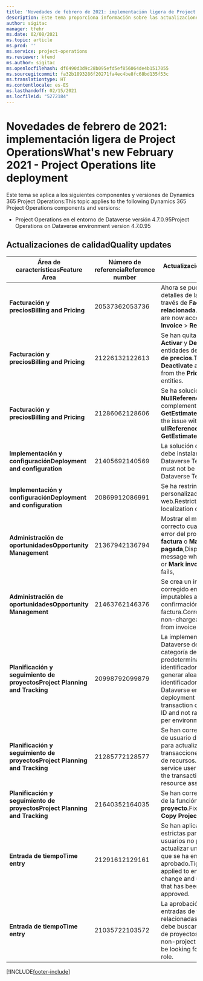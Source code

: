 ```yaml
---
title: 'Novedades de febrero de 2021: implementación ligera de Project Operations'
description: Este tema proporciona información sobre las actualizaciones de calidad disponibles en la versión de febrero de 2021 de la implementación ligera de Project Operations.
author: sigitac
manager: tfehr
ms.date: 02/08/2021
ms.topic: article
ms.prod: ''
ms.service: project-operations
ms.reviewer: kfend
ms.author: sigitac
ms.openlocfilehash: df6490d3d9c28b095efd5ef856064de4b1517055
ms.sourcegitcommit: fa32b1893286f20271fa4ec4be8fc68bd135f53c
ms.translationtype: HT
ms.contentlocale: es-ES
ms.lasthandoff: 02/15/2021
ms.locfileid: "5272184"
---
```

# <a name="whats-new-february-2021---project-operations-lite-deployment"></a><span data-ttu-id="aad50-103">Novedades de febrero de 2021: implementación ligera de Project Operations</span><span class="sxs-lookup"><span data-stu-id="aad50-103">What's new February 2021 - Project Operations lite deployment</span></span>

<span data-ttu-id="aad50-104">Este tema se aplica a los siguientes componentes y versiones de Dynamics 365 Project Operations:</span><span class="sxs-lookup"><span data-stu-id="aad50-104">This topic applies to the following Dynamics 365 Project Operations components and versions:</span></span>

  - <span data-ttu-id="aad50-105">Project Operations en el entorno de Dataverse versión 4.7.0.95</span><span class="sxs-lookup"><span data-stu-id="aad50-105">Project Operations on Dataverse environment version 4.7.0.95</span></span>

## <a name="quality-updates"></a><span data-ttu-id="aad50-106">Actualizaciones de calidad</span><span class="sxs-lookup"><span data-stu-id="aad50-106">Quality updates</span></span>

| <span data-ttu-id="aad50-107">**Área de características**</span><span class="sxs-lookup"><span data-stu-id="aad50-107">**Feature Area**</span></span> | <span data-ttu-id="aad50-108">**Número de referencia**</span><span class="sxs-lookup"><span data-stu-id="aad50-108">**Reference number**</span></span> | <span data-ttu-id="aad50-109">**Actualización de calidad**</span><span class="sxs-lookup"><span data-stu-id="aad50-109">**Quality update**</span></span> |
| --- | --- | --- |
| <span data-ttu-id="aad50-110">**Facturación y precios**</span><span class="sxs-lookup"><span data-stu-id="aad50-110">**Billing and Pricing**</span></span> | <span data-ttu-id="aad50-111">2053736</span><span class="sxs-lookup"><span data-stu-id="aad50-111">2053736</span></span> | <span data-ttu-id="aad50-112">Ahora se puede acceder a los detalles de la línea de factura a través de **Factura** > **Información relacionada**.</span><span class="sxs-lookup"><span data-stu-id="aad50-112">Invoice line details are now accessible by going to **Invoice** > **Related information**.</span></span> |
| <span data-ttu-id="aad50-113">**Facturación y precios**</span><span class="sxs-lookup"><span data-stu-id="aad50-113">**Billing and Pricing**</span></span> | <span data-ttu-id="aad50-114">2122613</span><span class="sxs-lookup"><span data-stu-id="aad50-114">2122613</span></span> | <span data-ttu-id="aad50-115">Se han quitado las acciones **Activar** y **Desactivar** de las entidades de asociación de **Lista de precios**.</span><span class="sxs-lookup"><span data-stu-id="aad50-115">The **Activate** and **Deactivate** actions were removed from the **Price List** association entities.</span></span> |
| <span data-ttu-id="aad50-116">**Facturación y precios**</span><span class="sxs-lookup"><span data-stu-id="aad50-116">**Billing and Pricing**</span></span> | <span data-ttu-id="aad50-117">2128606</span><span class="sxs-lookup"><span data-stu-id="aad50-117">2128606</span></span> | <span data-ttu-id="aad50-118">Se ha solucionado el problema de **NullReferenceException** en el complemento **GetEstimatesForProject**.</span><span class="sxs-lookup"><span data-stu-id="aad50-118">Resolved the issue with **ullReferenceException** in the **GetEstimatesForProject** plug-in.</span></span> |
| <span data-ttu-id="aad50-119">**Implementación y configuración**</span><span class="sxs-lookup"><span data-stu-id="aad50-119">**Deployment and configuration**</span></span> | <span data-ttu-id="aad50-120">2140569</span><span class="sxs-lookup"><span data-stu-id="aad50-120">2140569</span></span> | <span data-ttu-id="aad50-121">La solución del proyecto no se debe instalar en los entornos de Dataverse Teams.</span><span class="sxs-lookup"><span data-stu-id="aad50-121">Project solution must not be installed in the Dataverse Teams environments.</span></span> |
| <span data-ttu-id="aad50-122">**Implementación y configuración**</span><span class="sxs-lookup"><span data-stu-id="aad50-122">**Deployment and configuration**</span></span> | <span data-ttu-id="aad50-123">2086991</span><span class="sxs-lookup"><span data-stu-id="aad50-123">2086991</span></span> | <span data-ttu-id="aad50-124">Se ha restringido la localización personalizada de recursos web.</span><span class="sxs-lookup"><span data-stu-id="aad50-124">Restricted customizing localization of web resources.</span></span> |
| <span data-ttu-id="aad50-125">**Administración de oportunidades**</span><span class="sxs-lookup"><span data-stu-id="aad50-125">**Opportunity Management**</span></span> | <span data-ttu-id="aad50-126">2136794</span><span class="sxs-lookup"><span data-stu-id="aad50-126">2136794</span></span> | <span data-ttu-id="aad50-127">Mostrar el mensaje de error correcto cuando se produce un error del proceso **Confirmar factura** o **Marcar factura como pagada**,</span><span class="sxs-lookup"><span data-stu-id="aad50-127">Display correct error message when **Confirm invoice** or **Mark invoice as paid** process fails,</span></span> |
| <span data-ttu-id="aad50-128">**Administración de oportunidades**</span><span class="sxs-lookup"><span data-stu-id="aad50-128">**Opportunity Management**</span></span> | <span data-ttu-id="aad50-129">2146376</span><span class="sxs-lookup"><span data-stu-id="aad50-129">2146376</span></span> | <span data-ttu-id="aad50-130">Se crea un importe de impuestos corregido en los datos reales no imputables a partir de la confirmación de la factura.</span><span class="sxs-lookup"><span data-stu-id="aad50-130">Corrected tax amount in a non-chargeable actual is created from invoice confirmation.</span></span> |
| <span data-ttu-id="aad50-131">**Planificación y seguimiento de proyectos**</span><span class="sxs-lookup"><span data-stu-id="aad50-131">**Project Planning and Tracking**</span></span> | <span data-ttu-id="aad50-132">2099879</span><span class="sxs-lookup"><span data-stu-id="aad50-132">2099879</span></span> | <span data-ttu-id="aad50-133">La implementación del entorno de Dataverse debe crear una categoría de transacción predeterminada con un identificador estático y no generar aleatoriamente un identificador por entorno.</span><span class="sxs-lookup"><span data-stu-id="aad50-133">The Dataverse environment deployment must create a default transaction category with a static ID and not randomly generate one per environment.</span></span> |
| <span data-ttu-id="aad50-134">**Planificación y seguimiento de proyectos**</span><span class="sxs-lookup"><span data-stu-id="aad50-134">**Project Planning and Tracking**</span></span> | <span data-ttu-id="aad50-135">2128577</span><span class="sxs-lookup"><span data-stu-id="aad50-135">2128577</span></span> | <span data-ttu-id="aad50-136">Se han corregido los privilegios de usuario de Project Service para actualizar la categoría de transacciones en una asignación de recursos.</span><span class="sxs-lookup"><span data-stu-id="aad50-136">Fixed the Project service user privileges to update the transaction category on a resource assignment.</span></span> |
| <span data-ttu-id="aad50-137">**Planificación y seguimiento de proyectos**</span><span class="sxs-lookup"><span data-stu-id="aad50-137">**Project Planning and Tracking**</span></span> | <span data-ttu-id="aad50-138">2164035</span><span class="sxs-lookup"><span data-stu-id="aad50-138">2164035</span></span> | <span data-ttu-id="aad50-139">Se han corregido los problemas de la función **Copiar proyecto**.</span><span class="sxs-lookup"><span data-stu-id="aad50-139">Fixed issues with the **Copy Project** function.</span></span> |
| <span data-ttu-id="aad50-140">**Entrada de tiempo**</span><span class="sxs-lookup"><span data-stu-id="aad50-140">**Time entry**</span></span> | <span data-ttu-id="aad50-141">2129161</span><span class="sxs-lookup"><span data-stu-id="aad50-141">2129161</span></span> | <span data-ttu-id="aad50-142">Se han aplicado restricciones más estrictas para garantizar que los usuarios no puedan cambiar ni actualizar una entrada de tiempo que se ha enviado o aprobado.</span><span class="sxs-lookup"><span data-stu-id="aad50-142">Tighter restrictions are applied to ensure users can't change and update a time entry that has been submitted or approved.</span></span> |
| <span data-ttu-id="aad50-143">**Entrada de tiempo**</span><span class="sxs-lookup"><span data-stu-id="aad50-143">**Time entry**</span></span> | <span data-ttu-id="aad50-144">2103572</span><span class="sxs-lookup"><span data-stu-id="aad50-144">2103572</span></span> | <span data-ttu-id="aad50-145">La aprobación de tiempo para entradas de tiempo no relacionadas con proyectos no debe buscar el rol de aprobador de proyectos.</span><span class="sxs-lookup"><span data-stu-id="aad50-145">Time approval for non-project time entries must not be looking for project approver role.</span></span> |


[!INCLUDE[footer-include](../../includes/footer-banner.md)]